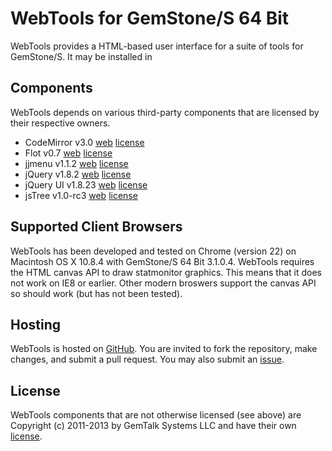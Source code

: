 WebTools for GemStone/S 64 Bit
========

WebTools provides a HTML-based user interface for a suite of tools for GemStone/S. It may be installed in 

Components
----------

WebTools depends on various third-party components that are licensed by their respective owners.

- CodeMirror v3.0 [web](http://codemirror.net/) [license](http://codemirror.net/LICENSE)
- Flot v0.7 [web](http://www.flotcharts.org/) [license](https://github.com/flot/flot/blob/master/LICENSE.txt)
- jjmenu v1.1.2 [web](http://jursza.net/dev/jjmenu/) [license](http://www.opensource.org/licenses/mit-license.php)
- jQuery v1.8.2 [web](jquery.com) [license](jquery.org/license)
- jQuery UI v1.8.23 [web](http://jqueryui.com/) [license](https://github.com/jquery/jquery-ui/blob/master/MIT-LICENSE.txt)
- jsTree v1.0-rc3 [web](http://www.jstree.com/) [license](http://www.opensource.org/licenses/mit-license.php)

Supported Client Browsers
-------------------------

WebTools has been developed and tested on Chrome (version 22) on Macintosh OS X 10.8.4 with GemStone/S 64 Bit 3.1.0.4. WebTools requires the HTML canvas API to draw statmonitor graphics. This means that it does not work on IE8 or earlier. Other modern broswers support the canvas API so should work (but has not been tested).

Hosting
-------

WebTools is hosted on [GitHub](https://github.com/jgfoster/webtools). You are invited to fork the repository, make changes, and submit a pull request. You may also submit an [issue](https://github.com/jgfoster/webtools/issues).

License
-------

WebTools components that are not otherwise licensed (see above) are Copyright (c) 2011-2013 by GemTalk Systems LLC and have their own [license](https://github.com/jgfoster/webtools/blob/master/licenses/WebTools.license). 
